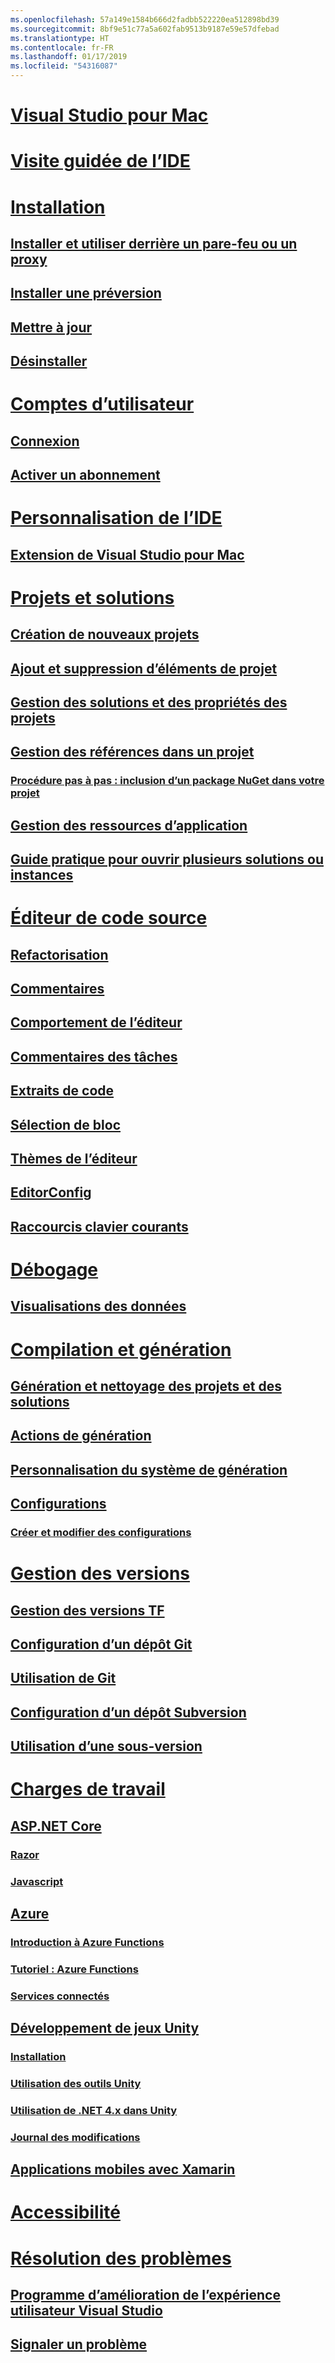 ```yaml
---
ms.openlocfilehash: 57a149e1584b666d2fadbb522220ea512898bd39
ms.sourcegitcommit: 8bf9e51c77a5a602fab9513b9187e59e57dfebad
ms.translationtype: HT
ms.contentlocale: fr-FR
ms.lasthandoff: 01/17/2019
ms.locfileid: "54316087"
---
```

# [Visual Studio pour Mac](/visualstudio/mac/)
# [Visite guidée de l’IDE](ide-tour.md)

# [Installation](installation.md)
## [Installer et utiliser derrière un pare-feu ou un proxy](/visualstudio/mac/install-behind-a-firewall-or-proxy-server)
## [Installer une préversion](/visualstudio/mac/install-preview)
## [Mettre à jour](/visualstudio/mac/update)
## [Désinstaller](/visualstudio/mac/uninstall)


# [Comptes d’utilisateur](/visualstudio/mac/user-accounts)
## [Connexion](/visualstudio/mac/signing-in)
## [Activer un abonnement](/visualstudio/mac/activation)

# [Personnalisation de l’IDE](/visualstudio/mac/customizing-the-ide)
## [Extension de Visual Studio pour Mac](/visualstudio/mac/extending-visual-studio-mac)


# [Projets et solutions](/visualstudio/mac/projects-and-solutions)
## [Création de nouveaux projets](/visualstudio/mac/create-new-projects)
## [Ajout et suppression d’éléments de projet](/visualstudio/mac/add-and-remove-project-items)
## [Gestion des solutions et des propriétés des projets](/visualstudio/mac/managing-solutions-and-project-properties)
## [Gestion des références dans un projet](/visualstudio/mac/managing-references-in-a-project)
### [Procédure pas à pas : inclusion d’un package NuGet dans votre projet](/visualstudio/mac/nuget-walkthrough)
## [Gestion des ressources d’application](/visualstudio/mac/managing-app-resources)
## [Guide pratique pour ouvrir plusieurs solutions ou instances](/visualstudio/mac/open-multiple-solutions)

# [Éditeur de code source](/visualstudio/mac/source-editor)
## [Refactorisation](/visualstudio/mac/refactoring)
## [Commentaires](/visualstudio/mac/comments)
## [Comportement de l’éditeur](/visualstudio/mac/editor-behavior)
## [Commentaires des tâches](/visualstudio/mac/task-comments)
## [Extraits de code](/visualstudio/mac/snippets)
## [Sélection de bloc](/visualstudio/mac/block-selection)
## [Thèmes de l’éditeur](/visualstudio/mac/editor-themes)
## [EditorConfig](/visualstudio/mac/editorconfig)
## [Raccourcis clavier courants](/visualstudio/mac/keyboard-shortcuts)

# [Débogage](/visualstudio/mac/debugging)
## [Visualisations des données](/visualstudio/mac/data-visualizations)

# [Compilation et génération](/visualstudio/mac/compiling-and-building)
## [Génération et nettoyage des projets et des solutions](/visualstudio/mac/building-and-cleaning-projects-and-solutions)
## [Actions de génération](/visualstudio/mac/build-actions)
## [Personnalisation du système de génération](/visualstudio/mac/customizing-build-system)
## [Configurations](/visualstudio/mac/configurations)
### [Créer et modifier des configurations](/visualstudio/mac/create-and-edit-configurations)

# [Gestion des versions](/visualstudio/mac/version-control)
## [Gestion des versions TF](/visualstudio/mac/tf-version-control)
## [Configuration d’un dépôt Git](/visualstudio/mac/set-up-git-repository)
## [Utilisation de Git](/visualstudio/mac/working-with-git)
## [Configuration d’un dépôt Subversion](/visualstudio/mac/set-up-subversion-repository)
## [Utilisation d’une sous-version](/visualstudio/mac/working-with-subversion)

# [Charges de travail](/visualstudio/mac/workloads)
## [ASP.NET Core](/visualstudio/mac/asp-net-core)
### [Razor](/visualstudio/mac/razor)
### [Javascript](/visualstudio/mac/javascript)
## [Azure](/visualstudio/mac/azure-workload)
### [Introduction à Azure Functions](/visualstudio/mac/azure-functions)
### [Tutoriel : Azure Functions](/visualstudio/mac/azure-functions-lab)
### [Services connectés](/visualstudio/mac/connected-services)
## [Développement de jeux Unity](/visualstudio/mac/unity-tools)
### [Installation](/visualstudio/mac/setup-vsmac-tools-unity)
### [Utilisation des outils Unity](/visualstudio/mac/using-vsmac-tools-unity)
### [Utilisation de .NET 4.x dans Unity](/visualstudio/mac//visualstudio/cross-platform/unity-scripting-upgrade/?context=visualstudio/mac/context)
### [Journal des modifications](/visualstudio/mac//visualstudio/cross-platform/change-log-visual-studio-tools-for-unity-mac/?context=visualstudio/mac/context)
## [Applications mobiles avec Xamarin](/xamarin/)

# [Accessibilité](/visualstudio/mac/accessibility)

# [Résolution des problèmes](/visualstudio/mac/troubleshooting)
## [Programme d’amélioration de l’expérience utilisateur Visual Studio](/visualstudio/mac/visual-studio-experience-improvement-program)
## [Signaler un problème](/visualstudio/mac/report-a-problem)
